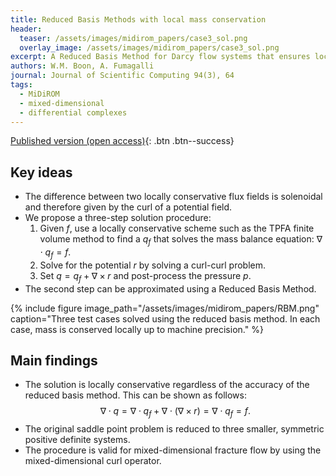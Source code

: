 ```yaml
---
title: Reduced Basis Methods with local mass conservation
header: 
  teaser: /assets/images/midirom_papers/case3_sol.png
  overlay_image: /assets/images/midirom_papers/case3_sol.png
excerpt: A Reduced Basis Method for Darcy flow systems that ensures local mass conservation by using exact discrete complexes
authors: W.M. Boon, A. Fumagalli
journal: Journal of Scientific Computing 94(3), 64
tags: 
  - MiDiROM
  - mixed-dimensional
  - differential complexes
---
```


[Published version (open access)](https://doi.org/10.1007/s10915-023-02119-3){: .btn .btn--success}

## Key ideas
- The difference between two locally conservative flux fields is solenoidal and therefore given by the curl of a potential field.
- We propose a three-step solution procedure:
  1. Given $f$, use a locally conservative scheme such as the TPFA finite volume method to find a $q_f$ that solves the mass balance equation: $\nabla \cdot q_f = f$.
  2. Solve for the potential $r$ by solving a curl-curl problem.
  3. Set $q = q_f + \nabla \times r$ and post-process the pressure $p$.
- The second step can be approximated using a Reduced Basis Method.

{% include figure image_path="/assets/images/midirom_papers/RBM.png" caption="Three test cases solved using the reduced basis method. In each case, mass is conserved locally up to machine precision." %}

## Main findings
- The solution is locally conservative regardless of the accuracy of the reduced basis method. This can be shown as follows:
$$\nabla \cdot q = \nabla \cdot q_f + \nabla \cdot (\nabla \times r) = \nabla \cdot q_f = f.$$
- The original saddle point problem is reduced to three smaller, symmetric positive definite systems.
- The procedure is valid for mixed-dimensional fracture flow by using the mixed-dimensional curl operator.
